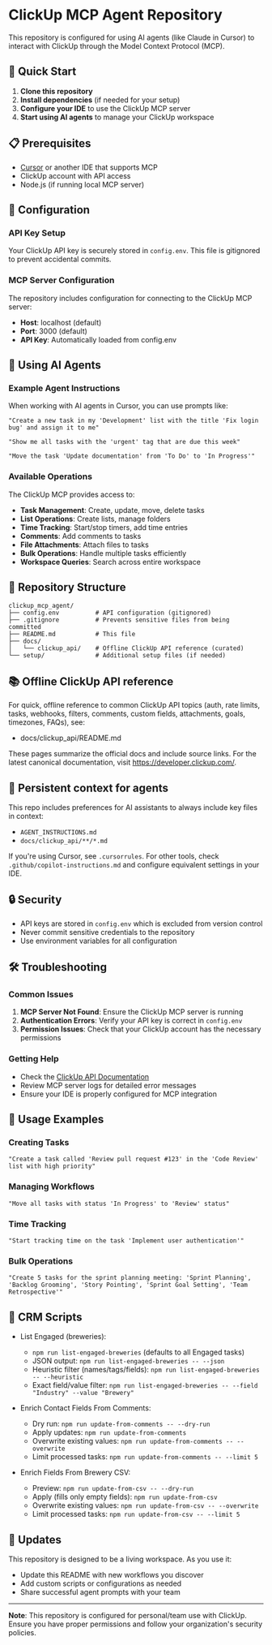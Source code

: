 # ClickUp MCP Agent Repository

This repository is configured for using AI agents (like Claude in Cursor) to interact with ClickUp through the Model Context Protocol (MCP).

## 🚀 Quick Start

1. **Clone this repository**
2. **Install dependencies** (if needed for your setup)
3. **Configure your IDE** to use the ClickUp MCP server
4. **Start using AI agents** to manage your ClickUp workspace

## 📋 Prerequisites

- [Cursor](https://cursor.sh/) or another IDE that supports MCP
- ClickUp account with API access
- Node.js (if running local MCP server)

## 🔧 Configuration

### API Key Setup
Your ClickUp API key is securely stored in `config.env`. This file is gitignored to prevent accidental commits.

### MCP Server Configuration
The repository includes configuration for connecting to the ClickUp MCP server:

- **Host**: localhost (default)
- **Port**: 3000 (default)
- **API Key**: Automatically loaded from config.env

## 🤖 Using AI Agents

### Example Agent Instructions

When working with AI agents in Cursor, you can use prompts like:

```
"Create a new task in my 'Development' list with the title 'Fix login bug' and assign it to me"
```

```
"Show me all tasks with the 'urgent' tag that are due this week"
```

```
"Move the task 'Update documentation' from 'To Do' to 'In Progress'"
```

### Available Operations

The ClickUp MCP provides access to:

- **Task Management**: Create, update, move, delete tasks
- **List Operations**: Create lists, manage folders
- **Time Tracking**: Start/stop timers, add time entries
- **Comments**: Add comments to tasks
- **File Attachments**: Attach files to tasks
- **Bulk Operations**: Handle multiple tasks efficiently
- **Workspace Queries**: Search across entire workspace

## 📁 Repository Structure

```
clickup_mcp_agent/
├── config.env          # API configuration (gitignored)
├── .gitignore          # Prevents sensitive files from being committed
├── README.md           # This file
├── docs/
│   └── clickup_api/    # Offline ClickUp API reference (curated)
└── setup/              # Additional setup files (if needed)
```

## 📚 Offline ClickUp API reference

For quick, offline reference to common ClickUp API topics (auth, rate limits, tasks, webhooks, filters, comments, custom fields, attachments, goals, timezones, FAQs), see:

- docs/clickup_api/README.md

These pages summarize the official docs and include source links. For the latest canonical documentation, visit https://developer.clickup.com/.

## 🧠 Persistent context for agents

This repo includes preferences for AI assistants to always include key files in context:

- `AGENT_INSTRUCTIONS.md`
- `docs/clickup_api/**/*.md`

If you're using Cursor, see `.cursorrules`. For other tools, check `.github/copilot-instructions.md` and configure equivalent settings in your IDE.

## 🔒 Security

- API keys are stored in `config.env` which is excluded from version control
- Never commit sensitive credentials to the repository
- Use environment variables for all configuration

## 🛠️ Troubleshooting

### Common Issues

1. **MCP Server Not Found**: Ensure the ClickUp MCP server is running
2. **Authentication Errors**: Verify your API key is correct in `config.env`
3. **Permission Issues**: Check that your ClickUp account has the necessary permissions

### Getting Help

- Check the [ClickUp API Documentation](https://clickup.com/api)
- Review MCP server logs for detailed error messages
- Ensure your IDE is properly configured for MCP integration

## 📝 Usage Examples

### Creating Tasks
```
"Create a task called 'Review pull request #123' in the 'Code Review' list with high priority"
```

### Managing Workflows
```
"Move all tasks with status 'In Progress' to 'Review' status"
```

### Time Tracking
```
"Start tracking time on the task 'Implement user authentication'"
```

### Bulk Operations
```
"Create 5 tasks for the sprint planning meeting: 'Sprint Planning', 'Backlog Grooming', 'Story Pointing', 'Sprint Goal Setting', 'Team Retrospective'"
```

## 🧩 CRM Scripts

- List Engaged (breweries):
  - `npm run list-engaged-breweries` (defaults to all Engaged tasks)
  - JSON output: `npm run list-engaged-breweries -- --json`
  - Heuristic filter (names/tags/fields): `npm run list-engaged-breweries -- --heuristic`
  - Exact field/value filter: `npm run list-engaged-breweries -- --field "Industry" --value "Brewery"`

- Enrich Contact Fields From Comments:
  - Dry run: `npm run update-from-comments -- --dry-run`
  - Apply updates: `npm run update-from-comments`
  - Overwrite existing values: `npm run update-from-comments -- --overwrite`
  - Limit processed tasks: `npm run update-from-comments -- --limit 5`

- Enrich Fields From Brewery CSV:
  - Preview: `npm run update-from-csv -- --dry-run`
  - Apply (fills only empty fields): `npm run update-from-csv`
  - Overwrite existing values: `npm run update-from-csv -- --overwrite`
  - Limit processed tasks: `npm run update-from-csv -- --limit 5`

## 🔄 Updates

This repository is designed to be a living workspace. As you use it:

- Update this README with new workflows you discover
- Add custom scripts or configurations as needed
- Share successful agent prompts with your team

---

**Note**: This repository is configured for personal/team use with ClickUp. Ensure you have proper permissions and follow your organization's security policies.
